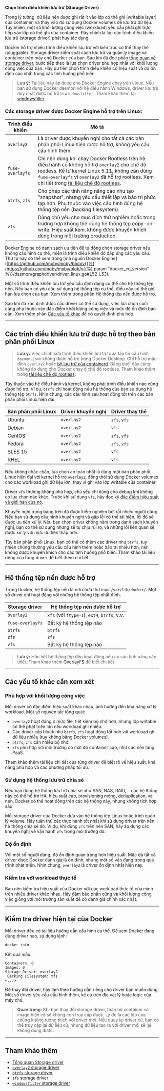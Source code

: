 **Chọn trình điều khiển lưu trữ (Storage Driver)**

Trong lý tưởng, dữ liệu nên được ghi rất ít vào lớp có thể ghi (writable layer) của container, và thay vào đó sử dụng Docker volumes để lưu trữ dữ liệu. Tuy nhiên, một số khối lượng công việc (workload) yêu cầu phải ghi trực tiếp vào lớp có thể ghi của container. Đây chính là lúc các trình điều khiển lưu trữ (storage driver) phát huy tác dụng.

Docker hỗ trợ nhiều trình điều khiển lưu trữ với kiến trúc có thể thay thế (pluggable). Storage driver kiểm soát cách lưu trữ và quản lý image và container trên máy chủ Docker của bạn. Sau khi đã đọc phần [tổng quan về storage driver](./_index.md), bước tiếp theo là lựa chọn driver phù hợp nhất với khối lượng công việc của bạn. Hãy ưu tiên chọn trình điều khiển có hiệu suất và độ ổn định cao nhất trong các tình huống phổ biến.

> **Lưu ý:** Tài liệu này áp dụng cho Docker Engine chạy trên Linux. Nếu bạn sử dụng Docker daemon với hệ điều hành Windows, driver lưu trữ duy nhất được hỗ trợ là `windowsfilter`. Tham khảo thêm tại [windowsfilter](windowsfilter-driver.md).

### Các storage driver được Docker Engine hỗ trợ trên Linux:

| Trình điều khiển | Mô tả                                                                                                                                                                                                                                                                                   |
| ---------------- | --------------------------------------------------------------------------------------------------------------------------------------------------------------------------------------------------------------------------------------------------------------------------------------- |
| `overlay2`       | Là driver được khuyến nghị cho tất cả các bản phân phối Linux hiện được hỗ trợ, không yêu cầu cấu hình thêm.                                                                                                                                                                            |
| `fuse-overlayfs` | Chỉ nên dùng khi chạy Docker Rootless trên hệ điều hành cũ không hỗ trợ `overlay2` cho chế độ rootless. Kể từ kernel Linux 5.11, không cần dùng `fuse-overlayfs` vì `overlay2` đã hỗ trợ rootless. Xem chi tiết trong [tài liệu chế độ rootless](/manuals/engine/security/rootless.md). |
| `btrfs`, `zfs`   | Cho phép các tính năng nâng cao như tạo "snapshot", nhưng yêu cầu thiết lập và bảo trì phức tạp hơn. Phụ thuộc vào việc cấu hình đúng hệ thống tệp nền (backing filesystem).                                                                                                            |
| `vfs`            | Dùng chủ yếu cho mục đích thử nghiệm hoặc trong trường hợp không thể dùng hệ thống tệp copy-on-write. Hiệu suất kém, không được khuyến khích dùng trong môi trường production.                                                                                                          |

Docker Engine có danh sách ưu tiên để tự động chọn storage driver nếu không cấu hình cụ thể, miễn là trình điều khiển đó đáp ứng các yêu cầu. Thứ tự này có thể xem trong \[mã nguồn Docker Engine]\([https://github.com/moby/moby/blob/v{{%](https://github.com/moby/moby/blob/v{{%) param "docker\_ce\_version" %}}/daemon/graphdriver/driver\_linux.go#L52-L53).

Một số trình điều khiển lưu trữ yêu cầu định dạng cụ thể cho hệ thống tệp nền. Nếu bạn có yêu cầu sử dụng hệ thống tệp cụ thể, điều này có thể giới hạn lựa chọn của bạn. Xem thêm trong phần [Hệ thống tệp nền được hỗ trợ](#supported-backing-filesystems).

Sau khi đã xác định được các driver có thể sử dụng, việc lựa chọn cuối cùng phụ thuộc vào đặc điểm khối lượng công việc và mức độ ổn định bạn cần. Xem thêm phần [Các yếu tố khác](#other-considerations) để có quyết định phù hợp.

---

## Các trình điều khiển lưu trữ được hỗ trợ theo bản phân phối Linux

> **Lưu ý:**
> Việc chỉnh sửa trình điều khiển lưu trữ qua tập tin cấu hình `daemon.json` không được hỗ trợ trong Docker Desktop. Chỉ hỗ trợ mặc định `overlay2` hoặc [bộ lưu trữ của containerd](/manuals/desktop/features/containerd.md). Bảng dưới đây cũng không áp dụng cho Docker chạy ở chế độ rootless. Tham khảo thêm trong [tài liệu chế độ rootless](/manuals/engine/security/rootless.md).

Tùy thuộc vào hệ điều hành và kernel, không phải trình điều khiển nào cũng được hỗ trợ. Ví dụ, `btrfs` chỉ hoạt động nếu hệ thống của bạn sử dụng hệ thống tệp `btrfs`. Nhìn chung, các cấu hình sau hoạt động tốt trên các bản phân phối Linux hiện đại:

| Bản phân phối Linux | Driver khuyến nghị | Driver thay thế |
| ------------------- | ------------------ | --------------- |
| Ubuntu              | `overlay2`         | `zfs`, `vfs`    |
| Debian              | `overlay2`         | `vfs`           |
| CentOS              | `overlay2`         | `zfs`, `vfs`    |
| Fedora              | `overlay2`         | `zfs`, `vfs`    |
| SLES 15             | `overlay2`         | `vfs`           |
| RHEL                | `overlay2`         | `vfs`           |

Nếu không chắc chắn, lựa chọn an toàn nhất là dùng một bản phân phối Linux hiện đại với kernel hỗ trợ `overlay2`, đồng thời sử dụng Docker volumes cho các workload ghi dữ liệu lớn, thay vì ghi vào lớp writable của container.

Driver `vfs` thường không phù hợp, chủ yếu chỉ dùng cho debug khi không có lựa chọn nào khác. Trước khi sử dụng `vfs`, hãy đọc kỹ [đặc điểm hiệu suất và giới hạn của nó](vfs-driver.md).

Khuyến nghị trong bảng trên đã được kiểm nghiệm bởi rất nhiều người dùng. Nếu bạn sử dụng cấu hình khuyến nghị và gặp lỗi có thể tái hiện, lỗi đó sẽ được ưu tiên xử lý. Nếu bạn chọn driver không nằm trong danh sách khuyến nghị, bạn có thể sử dụng nhưng sẽ tự chịu rủi ro, và những lỗi liên quan sẽ được xử lý với mức ưu tiên thấp hơn.

Tùy bản phân phối Linux, bạn có thể có thêm các driver như `btrfs`, tuy nhiên chúng thường yêu cầu cấu hình thêm hoặc bảo trì nhiều hơn, nên không được khuyến khích cho các tình huống phổ biến. Tham khảo tài liệu riêng của từng driver để biết thêm chi tiết.

---

## Hệ thống tệp nền được hỗ trợ

Trong Docker, hệ thống tệp nền là nơi chứa thư mục `/var/lib/docker/`. Một số driver chỉ hoạt động với những hệ thống tệp nhất định.

| Storage driver   | Hệ thống tệp nền được hỗ trợ                 |
| ---------------- | -------------------------------------------- |
| `overlay2`       | `xfs` (với `ftype=1`), `ext4`, `btrfs`, v.v. |
| `fuse-overlayfs` | Bất kỳ hệ thống tệp nào                      |
| `btrfs`          | `btrfs`                                      |
| `zfs`            | `zfs`                                        |
| `vfs`            | Bất kỳ hệ thống tệp nào                      |

> **Lưu ý:**
> Hầu hết hệ thống tệp đều hoạt động nếu có các tính năng cần thiết. Tham khảo thêm [OverlayFS](https://www.kernel.org/doc/html/latest/filesystems/overlayfs.html) để biết chi tiết.

---

## Các yếu tố khác cần xem xét

### Phù hợp với khối lượng công việc

Mỗi driver có đặc điểm hiệu suất khác nhau, ảnh hưởng đến khả năng xử lý workload. Một số nguyên tắc tổng quát:

* `overlay2` hoạt động ở mức file, tiết kiệm bộ nhớ hơn, nhưng lớp writable có thể phát triển lớn nếu workload ghi nhiều.
* Các driver cấp block như `btrfs`, `zfs` hoạt động tốt hơn với workload ghi dữ liệu nhiều (tuy không bằng Docker volumes).
* `btrfs`, `zfs` cần nhiều bộ nhớ.
* `zfs` phù hợp với môi trường có mật độ container cao, như các nền tảng PaaS.

Tham khảo thêm tài liệu chi tiết của từng driver để biết rõ về hiệu suất, khả năng phù hợp và các phương pháp tối ưu.

### Sử dụng hệ thống lưu trữ chia sẻ

Nếu bạn dùng hệ thống lưu trữ chia sẻ như SAN, NAS, RAID,... các hệ thống này có thể hỗ trợ HA, hiệu suất cao, provisioning mỏng, deduplication, và nén. Docker có thể hoạt động trên các hệ thống này, nhưng không tích hợp sâu.

Mỗi storage driver của Docker dựa vào hệ thống tệp Linux hoặc trình quản lý volume. Hãy tuân thủ các thực hành tốt nhất khi sử dụng driver trên nền hệ thống chia sẻ đó. Ví dụ, khi dùng `zfs` trên nền SAN, hãy áp dụng các khuyến nghị về vận hành `zfs` trong môi trường đó.

### Độ ổn định

Với một số người dùng, độ ổn định quan trọng hơn hiệu suất. Mặc dù tất cả driver được Docker đánh giá là ổn định, nhưng một số vẫn đang trong quá trình phát triển. Nhìn chung, `overlay2` là driver ổn định nhất hiện nay.

### Kiểm tra với workload thực tế

Bạn nên kiểm tra hiệu suất của Docker với các workload thực tế của mình trên nhiều driver khác nhau. Hãy đảm bảo phần cứng và khối lượng công việc giống với môi trường sản xuất để có đánh giá chính xác nhất.

---

## Kiểm tra driver hiện tại của Docker

Mỗi driver đều có tài liệu hướng dẫn cấu hình cụ thể. Để xem Docker đang dùng driver nào, sử dụng lệnh:

```bash
docker info
```

Kết quả mẫu:

```console
Containers: 0
Images: 0
Storage Driver: overlay2
 Backing Filesystem: xfs
<...>
```

Để thay đổi driver, hãy làm theo hướng dẫn riêng cho driver bạn muốn dùng. Một số driver yêu cầu cấu hình thêm, kể cả trên đĩa vật lý hoặc logic của máy chủ.

> **Quan trọng:**
> Khi bạn thay đổi storage driver, toàn bộ container và image hiện có sẽ không còn truy cập được. Lý do là các lớp của chúng không tương thích với driver mới. Nếu quay lại driver cũ, bạn có thể truy cập lại dữ liệu cũ, nhưng dữ liệu tạo ra với driver mới sẽ lại không dùng được.

---

## Tham khảo thêm

* [Tổng quan Storage driver](./_index.md)
* [`overlay2` storage driver](overlayfs-driver.md)
* [`btrfs` storage driver](btrfs-driver.md)
* [`zfs` storage driver](zfs-driver.md)
* [`windowsfilter` storage driver](windowsfilter-driver.md)
